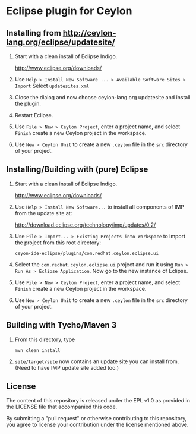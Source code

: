 # Eclipse plugin for Ceylon

## Installing from http://ceylon-lang.org/eclipse/updatesite/

1.  Start with a clean install of Eclipse Indigo.
    
    <http://www.eclipse.org/downloads/>
    
2.  Use `Help > Install New Software ... > Available Software Sites > Import`
    Select `updatesites.xml`
    
3.  Close the dialog and now choose ceylon-lang.org updatesite and install the 
    plugin.
    
4.  Restart Eclipse.
    
5.  Use `File > New > Ceylon Project`, enter a project name, and select 
    `Finish` create a new Ceylon project in the workspace.
    
6.  Use `New > Ceylon Unit` to create a new `.ceylon` file in the `src` 
    directory of your project.

## Installing/Building with (pure) Eclipse

1.  Start with a clean install of Eclipse Indigo.
    
    <http://www.eclipse.org/downloads/>
    
2.  Use `Help > Install New Software...` to install all components of 
    IMP from the update site at:
    
    <http://download.eclipse.org/technology/imp/updates/0.2/>
    
3.  Use `File > Import... > Existing Projects into Workspace` 
    to import the project from this root directory: 
    
        ceyon-ide-eclipse/plugins/com.redhat.ceylon.eclipse.ui
    
4.  Select the `com.redhat.ceylon.eclipse.ui` project and run it using
    `Run > Run As > Eclipse Application`. Now go to the new instance of 
    Eclipse.
    
5.  Use `File > New > Ceylon Project`, enter a project name, and select 
    `Finish` create a new Ceylon project in the workspace.
    
6.  Use `New > Ceylon Unit` to create a new `.ceylon` file in the `src` 
    directory of your project.

## Building with Tycho/Maven 3

1.  From this directory, type
    
        mvn clean install
    
2.  `site/target/site` now contains an update site you can install from.
    (Need to have IMP update site added too.)

## License

The content of this repository is released under the EPL v1.0
as provided in the LICENSE file that accompanied this code.

By submitting a "pull request" or otherwise contributing to this repository, you
agree to license your contribution under the license mentioned above.
